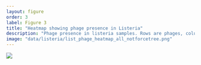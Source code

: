 ```yaml
---
layout: figure
order: 3
label: Figure 3
title: "Heatmap showing phage presence in Listeria"
description: "Phage presence in listeria samples. Rows are phages, columns are samples. Automated clustering shows shared patterns of phage presence"
image: "data/listeria/list_phage_heatmap_all_notforcetree.png"
---
```

<img src="{{ site.baseurl }}/data/listeria/list_phage_heatmap_all_notforcetree.png">
